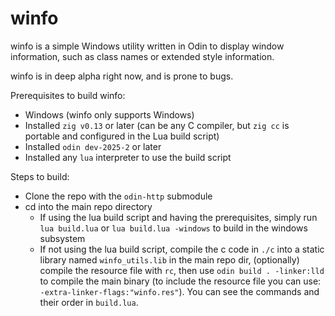 # winfo

winfo is a simple Windows utility written in Odin to display window information, such as class names or extended style information.

winfo is in deep alpha right now, and is prone to bugs.

Prerequisites to build winfo:

- Windows (winfo only supports Windows)
- Installed `zig v0.13` or later (can be any C compiler, but `zig cc` is portable and configured in the Lua build script)
- Installed `odin dev-2025-2` or later
- Installed any `lua` interpreter to use the build script

Steps to build:

- Clone the repo with the `odin-http` submodule
- cd into the main repo directory
  - If using the lua build script and having the prerequisites, simply run `lua build.lua` or `lua build.lua -windows` to build in the windows subsystem
  - If not using the lua build script, compile the c code in `./c` into a static library named `winfo_utils.lib` in the main repo dir, (optionally) compile the resource file with `rc`, then use `odin build . -linker:lld` to compile the main binary (to include the resource file you can use: `-extra-linker-flags:"winfo.res"`). You can see the commands and their order in `build.lua`.

